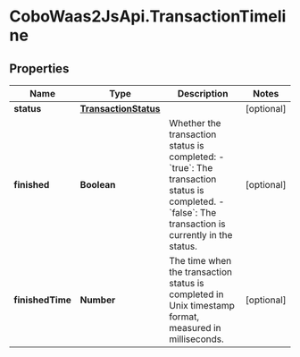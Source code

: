 # CoboWaas2JsApi.TransactionTimeline

## Properties

Name | Type | Description | Notes
------------ | ------------- | ------------- | -------------
**status** | [**TransactionStatus**](TransactionStatus.md) |  | [optional] 
**finished** | **Boolean** | Whether the transaction status is completed: - &#x60;true&#x60;: The transaction status is completed. - &#x60;false&#x60;: The transaction is currently in the status.  | [optional] 
**finishedTime** | **Number** | The time when the transaction status is completed in Unix timestamp format, measured in milliseconds. | [optional] 


